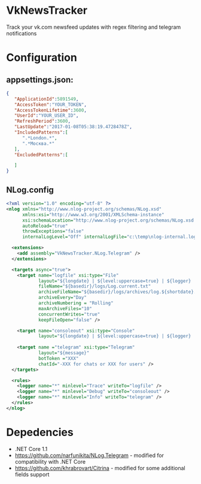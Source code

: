 # VkNewsTracker
Track your vk.com newsfeed updates with regex filtering and telegram notifications

# Configuration
## appsettings.json:
```json
{
   "ApplicationId":5891549,
   "AccessToken":"YOUR_TOKEN",
   "AccessTokenLifetime":3600,
   "UserId":"YOUR_USER_ID",
   "RefreshPeriod":3600,
   "LastUpdate":"2017-01-08T05:38:19.4728478Z",
   "IncludedPatterns":[
      ".*London.*",
      ".*Москва.*"
   ],
   "ExcludedPatterns":[

   ]
}
```
## NLog.config
```xml
<?xml version="1.0" encoding="utf-8" ?>
<nlog xmlns="http://www.nlog-project.org/schemas/NLog.xsd"
      xmlns:xsi="http://www.w3.org/2001/XMLSchema-instance"
      xsi:schemaLocation="http://www.nlog-project.org/schemas/NLog.xsd NLog.xsd"
      autoReload="true"
      throwExceptions="false"
      internalLogLevel="Off" internalLogFile="c:\temp\nlog-internal.log">

  <extensions>
    <add assembly="VkNewsTracker.NLog.Telegram" />
  </extensions>

  <targets async="true">
    <target name="logfile" xsi:type="File"
            layout="${longdate} | ${level:uppercase=true} | ${logger} | ${message} | ${exception:format=tostring}"
            fileName="${basedir}/logs/Log.current.txt"
            archiveFileName="${basedir}/logs/archives/log.${shortdate}.{#}.txt"
            archiveEvery="Day"
            archiveNumbering = "Rolling"
            maxArchiveFiles="10"
            concurrentWrites="true"
            keepFileOpen="false" />

    <target name="consoleout" xsi:type="Console" 
            layout="${longdate} | ${level:uppercase=true} | ${logger} | ${message} | ${exception:format=tostring}" />
    
    <target name ="telegram" xsi:type="Telegram"
            layout="${message}"
            botToken ="XXX"
            chatId="-XXX for chats or XXX for users" />
  </targets>

  <rules>
    <logger name="*" minlevel="Trace" writeTo="logfile" />
    <logger name="*" minlevel="Debug" writeTo="consoleout" />
    <logger name="*" minlevel="Info" writeTo="telegram" />
  </rules>
</nlog>
```

# Depedencies
* .NET Core 1.1
* https://github.com/narfunikita/NLog.Telegram - modified for compatibility with .NET Core
* https://github.com/khrabrovart/Citrina - modified for some additional fields support
